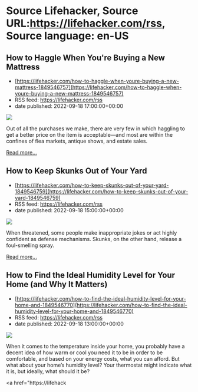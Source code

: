 # Source Lifehacker, Source URL:https://lifehacker.com/rss, Source language: en-US

## How to Haggle When You're Buying a New Mattress
 - [https://lifehacker.com/how-to-haggle-when-youre-buying-a-new-mattress-1849546757](https://lifehacker.com/how-to-haggle-when-youre-buying-a-new-mattress-1849546757)
 - RSS feed: https://lifehacker.com/rss
 - date published: 2022-09-18 17:00:00+00:00

<img src="https://i.kinja-img.com/gawker-media/image/upload/s--XZHOqS_y--/c_fit,fl_progressive,q_80,w_636/29282422efcd94e392147b4ac7564f58.jpg" /><p>Out of all the purchases we make, there are very few in which haggling to get a better price on the item is acceptable—and most are within the confines of flea markets, antique shows, and estate sales. </p><p><a href="https://lifehacker.com/how-to-haggle-when-youre-buying-a-new-mattress-1849546757">Read more...</a></p>

## How to Keep Skunks Out of Your Yard
 - [https://lifehacker.com/how-to-keep-skunks-out-of-your-yard-1849546759](https://lifehacker.com/how-to-keep-skunks-out-of-your-yard-1849546759)
 - RSS feed: https://lifehacker.com/rss
 - date published: 2022-09-18 15:00:00+00:00

<img src="https://i.kinja-img.com/gawker-media/image/upload/s--pyZG5jns--/c_fit,fl_progressive,q_80,w_636/bcd7ca0a5fe22b20ec61a9176c9a5f88.jpg" /><p>When threatened, some people make inappropriate jokes or act highly confident as defense mechanisms. Skunks, on the other hand, release a foul-smelling spray. </p><p><a href="https://lifehacker.com/how-to-keep-skunks-out-of-your-yard-1849546759">Read more...</a></p>

## How to Find the Ideal Humidity Level for Your Home (and Why It Matters)
 - [https://lifehacker.com/how-to-find-the-ideal-humidity-level-for-your-home-and-1849546770](https://lifehacker.com/how-to-find-the-ideal-humidity-level-for-your-home-and-1849546770)
 - RSS feed: https://lifehacker.com/rss
 - date published: 2022-09-18 13:00:00+00:00

<img src="https://i.kinja-img.com/gawker-media/image/upload/s--h2kVYzLP--/c_fit,fl_progressive,q_80,w_636/372d8a8399c7a402cc0889e4089e7487.jpg" /><p>When it comes to the temperature inside your home, you probably have a decent idea of how warm or cool you need it to be in order to be comfortable, and based on your energy costs, what you can afford. But what about your home’s humidity level? Your thermostat might indicate what it is, but ideally, what should it be?</p><p><a href="https://lifehack
